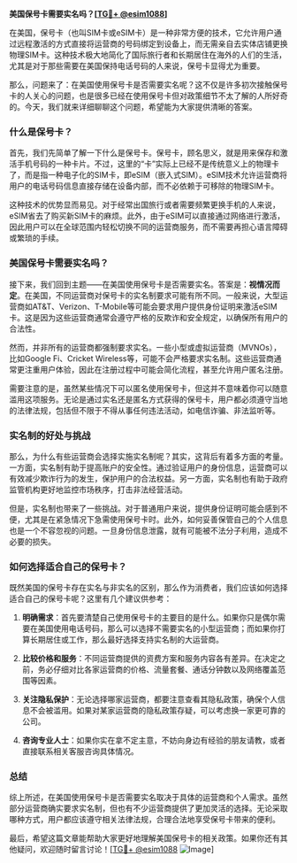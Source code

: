 **美国保号卡需要实名吗？[[TG💪+ @esim1088](https://t.me/s/esim1088)]**

在美国，保号卡（也叫SIM卡或eSIM卡）是一种非常方便的技术，它允许用户通过远程激活的方式直接将运营商的号码绑定到设备上，而无需亲自去实体店铺更换物理SIM卡。这种技术极大地简化了国际旅行者和长期居住在海外的人们的生活，尤其是对于那些需要在美国保持电话号码的人来说，保号卡显得尤为重要。

那么，问题来了：在美国使用保号卡是否需要实名呢？这不仅是许多初次接触保号卡的人关心的问题，也是很多已经在使用保号卡但对政策细节不太了解的人所好奇的。今天，我们就来详细聊聊这个问题，希望能为大家提供清晰的答案。

### 什么是保号卡？

首先，我们先简单了解一下什么是保号卡。保号卡，顾名思义，就是用来保存和激活手机号码的一种卡片。不过，这里的“卡”实际上已经不是传统意义上的物理卡了，而是指一种电子化的SIM卡，即eSIM（嵌入式SIM）。eSIM技术允许运营商将用户的电话号码信息直接存储在设备内部，而不必依赖于可移除的物理SIM卡。

这种技术的优势显而易见。对于经常出国旅行或者需要频繁更换手机的人来说，eSIM省去了购买新SIM卡的麻烦。此外，由于eSIM可以直接通过网络进行激活，因此用户可以在全球范围内轻松切换不同的运营商服务，而不需要再担心语言障碍或繁琐的手续。

### 美国保号卡需要实名吗？

接下来，我们回到主题——在美国使用保号卡是否需要实名。答案是：**视情况而定**。在美国，不同运营商对保号卡的实名制要求可能有所不同。一般来说，大型运营商如AT&T、Verizon、T-Mobile等可能会要求用户提供身份证明来激活eSIM卡。这是因为这些运营商通常会遵守严格的反欺诈和安全规定，以确保所有用户的合法性。

然而，并非所有的运营商都强制要求实名。一些小型或虚拟运营商（MVNOs），比如Google Fi、Cricket Wireless等，可能不会严格要求实名制。这些运营商通常更注重用户体验，因此在注册过程中可能会简化流程，甚至允许用户匿名注册。

需要注意的是，虽然某些情况下可以匿名使用保号卡，但这并不意味着你可以随意滥用这项服务。无论是通过实名还是匿名方式获得的保号卡，用户都必须遵守当地的法律法规，包括但不限于不得从事任何违法活动，如电信诈骗、非法监听等。

### 实名制的好处与挑战

那么，为什么有些运营商会选择实施实名制呢？其实，这背后有着多方面的考量。一方面，实名制有助于提高账户的安全性。通过验证用户的身份信息，运营商可以有效减少欺诈行为的发生，保护用户的合法权益。另一方面，实名制也有助于政府监管机构更好地监控市场秩序，打击非法经营活动。

但是，实名制也带来了一些挑战。对于普通用户来说，提供身份证明可能会感到不便，尤其是在紧急情况下急需使用保号卡时。此外，如何妥善保管自己的个人信息也是一个不容忽视的问题。一旦身份信息泄露，就有可能被不法分子利用，造成不必要的损失。

### 如何选择适合自己的保号卡？

既然美国的保号卡存在实名与非实名的区别，那么作为消费者，我们应该如何选择适合自己的保号卡呢？这里有几个建议供参考：

1. **明确需求**：首先要清楚自己使用保号卡的主要目的是什么。如果你只是偶尔需要在美国使用电话号码，那么可以选择不需要实名的小型运营商；而如果你打算长期居住或工作，那么最好选择支持实名制的大运营商。

2. **比较价格和服务**：不同运营商提供的资费方案和服务内容各有差异。在决定之前，务必仔细对比各家运营商的价格、流量套餐、通话分钟数以及网络覆盖范围等因素。

3. **关注隐私保护**：无论选择哪家运营商，都要注意查看其隐私政策，确保个人信息不会被滥用。如果对某家运营商的隐私政策存疑，可以考虑换一家更可靠的公司。

4. **咨询专业人士**：如果你实在拿不定主意，不妨向身边有经验的朋友请教，或者直接联系相关客服咨询具体情况。

### 总结

综上所述，在美国使用保号卡是否需要实名取决于具体的运营商和个人需求。虽然部分运营商确实要求实名制，但也有不少运营商提供了更加灵活的选择。无论采取哪种方式，用户都应该遵守相关法律法规，合理合法地享受保号卡带来的便利。

最后，希望这篇文章能帮助大家更好地理解美国保号卡的相关政策。如果你还有其他疑问，欢迎随时留言讨论！[[TG💪+ @esim1088](https://t.me/s/esim1088) ![Image](https://i.postimg.cc/4NQfJmqS/Snipaste-2025-05-13-00-14-12.png)]